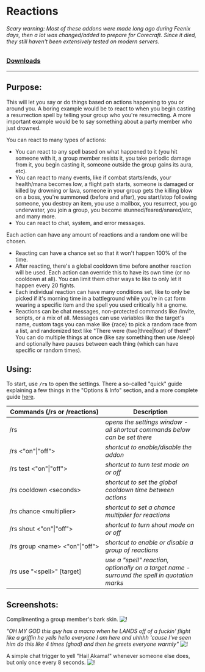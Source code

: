# Reactions

###### Scary warning: Most of these addons were made long ago during Feenix days, then a lot was changed/added to prepare for Corecraft. Since it died, they still haven't been extensively tested on modern servers.

### [Downloads](https://github.com/Shanghi/Reactions/releases)

***

## Purpose:
This will let you say or do things based on actions happening to you or around you. A boring example would be to react to when you begin casting a resurrection spell by telling your group who you're resurrecting. A more important example would be to say something about a party member who just drowned.

You can react to many types of actions:
* You can react to any spell based on what happened to it (you hit someone with it, a group member resists it, you take periodic damage from it, you begin casting it, someone outside the group gains its aura, etc).
* You can react to many events, like if combat starts/ends, your health/mana becomes low, a flight path starts, someone is damaged or killed by drowning or lava, someone in your group gets the killing blow on a boss, you're summoned (before and after), you start/stop following someone, you destroy an item, you use a mailbox, you resurrect, you go underwater, you join a group, you become stunned/feared/snared/etc, and many more.
* You can react to chat, system, and error messages.

Each action can have any amount of reactions and a random one will be chosen.
* Reacting can have a chance set so that it won't happen 100% of the time.
* After reacting, there's a global cooldown time before another reaction will be used. Each action can override this to have its own time (or no cooldown at all). You can limit them other ways to like to only let it happen every 20 fights.
* Each individual reaction can have many conditions set, like to only be picked if it's morning time in a battleground while you're in cat form wearing a specific item and the spell you used critically hit a gnome.
* Reactions can be chat messages, non-protected commands like /invite, scripts, or a mix of all. Messages can use variables like the target's name, custom tags you can make like {race} to pick a random race from a list, and randomized text like "There were (two|three|four) of them!" You can do multiple things at once (like say something then use /sleep) and optionally have pauses between each thing (which can have specific or random times).

## Using:
To start, use **`/rs`** to open the settings. There a so-called "quick" guide explaining a few things in the "Options & Info" section, and a more complete guide [here](https://github.com/Shanghi/Reactions/blob/master/guide.md).

| Commands (/rs or /reactions) | Description |
| --- | --- |
| /rs | _opens the settings window -<br/>all shortcut commands below can be set there_ |
| /rs \<"on"\|"off">               | _shortcut to enable/disable the addon_ |
| /rs test \<"on"\|"off">          | _shortcut to turn test mode on or off_ |
| /rs cooldown \<seconds>          | _shortcut to set the global cooldown time between actions_ |
| /rs chance \<multiplier>         | _shortcut to set a chance multiplier for reactions_ |
| /rs shout \<"on"\|"off">         | _shortcut to turn shout mode on or off_ |
| /rs&nbsp;group&nbsp;\<name>&nbsp;\<"on"\|"off"> | _shortcut to enable or disable a group of reactions_ |
| /rs use "\<spell>" [target]      | _use a "spell" reaction, optionally on a target name -<br/>surround the spell in quotation marks_ |

## Screenshots:
Complimenting a group member's bark skin.
![!](https://i.imgur.com/oCqeXWP.png)

_"OH MY GOD this guy has a macro when he LANDS off of a fuckin' flight like a griffin he yells hello everyone I am here and uhhhh 'cause I've seen him do this like 4 times (ghod) and then he greets everyone warmly"_
![!](https://i.imgur.com/qTJOJS4.png)

A simple chat trigger to yell "Hail Akama!" whenever someone else does, but only once every 8 seconds.
![!](https://i.imgur.com/8IeL2H0.png)
